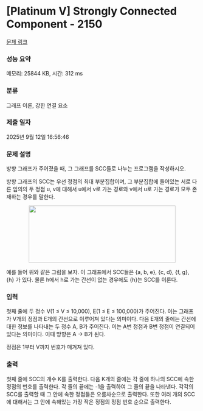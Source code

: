 # [Platinum V] Strongly Connected Component - 2150 

[문제 링크](https://www.acmicpc.net/problem/2150) 

### 성능 요약

메모리: 25844 KB, 시간: 312 ms

### 분류

그래프 이론, 강한 연결 요소

### 제출 일자

2025년 9월 12일 16:56:46

### 문제 설명

<p>방향 그래프가 주어졌을 때, 그 그래프를 SCC들로 나누는 프로그램을 작성하시오.</p>

<p>방향 그래프의 SCC는 우선 정점의 최대 부분집합이며, 그 부분집합에 들어있는 서로 다른 임의의 두 정점 u, v에 대해서 u에서 v로 가는 경로와 v에서 u로 가는 경로가 모두 존재하는 경우를 말한다.</p>

<p style="text-align: center;"><img alt="" height="150" src="https://www.acmicpc.net/JudgeOnline/upload/201008/scco.PNG" width="386"></p>

<p>예를 들어 위와 같은 그림을 보자. 이 그래프에서 SCC들은 {a, b, e}, {c, d}, {f, g}, {h} 가 있다. 물론 h에서 h로 가는 간선이 없는 경우에도 {h}는 SCC를 이룬다.</p>

### 입력 

 <p>첫째 줄에 두 정수 V(1 ≤ V ≤ 10,000), E(1 ≤ E ≤ 100,000)가 주어진다. 이는 그래프가 V개의 정점과 E개의 간선으로 이루어져 있다는 의미이다. 다음 E개의 줄에는 간선에 대한 정보를 나타내는 두 정수 A, B가 주어진다. 이는 A번 정점과 B번 정점이 연결되어 있다는 의미이다. 이때 방향은 A → B가 된다.</p>

<p>정점은 1부터 V까지 번호가 매겨져 있다.</p>

### 출력 

 <p>첫째 줄에 SCC의 개수 K를 출력한다. 다음 K개의 줄에는 각 줄에 하나의 SCC에 속한 정점의 번호를 출력한다. 각 줄의 끝에는 -1을 출력하여 그 줄의 끝을 나타낸다. 각각의 SCC를 출력할 때 그 안에 속한 정점들은 오름차순으로 출력한다. 또한 여러 개의 SCC에 대해서는 그 안에 속해있는 가장 작은 정점의 정점 번호 순으로 출력한다.</p>

